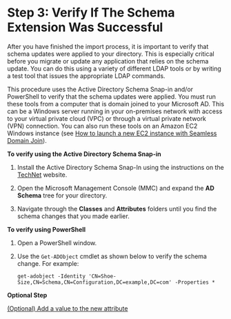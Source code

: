 # Step 3: Verify If The Schema Extension Was Successful<a name="verify"></a>

After you have finished the import process, it is important to verify that schema updates were applied to your directory\. This is especially critical before you migrate or update any application that relies on the schema update\. You can do this using a variety of different LDAP tools or by writing a test tool that issues the appropriate LDAP commands\. 

This procedure uses the Active Directory Schema Snap\-in and/or PowerShell to verify that the schema updates were applied\. You must run these tools from a computer that is domain joined to your Microsoft AD\. This can be a Windows server running in your on\-premises network with access to your virtual private cloud \(VPC\) or through a virtual private network \(VPN\) connection\. You can also run these tools on an Amazon EC2 Windows instance \(see [How to launch a new EC2 instance with Seamless Domain Join](http://docs.aws.amazon.com/AWSEC2/latest/WindowsGuide/ec2-join-aws-domain.html#join-domain-console)\)\.

**To verify using the Active Directory Schema Snap\-in**

1. Install the Active Directory Schema Snap\-In using the instructions on the [TechNet](https://technet.microsoft.com/en-us/library/cc732110.aspx) website\. 

1. Open the Microsoft Management Console \(MMC\) and expand the **AD Schema** tree for your directory\. 

1. Navigate through the **Classes** and **Attributes** folders until you find the schema changes that you made earlier\.

**To verify using PowerShell**

1. Open a PowerShell window\.

1. Use the `Get-ADObject` cmdlet as shown below to verify the schema change\. For example:

   `get-adobject -Identity 'CN=Shoe-Size,CN=Schema,CN=Configuration,DC=example,DC=com' -Properties *`

**Optional Step**

[\(Optional\) Add a value to the new attribute](addvalue.md)